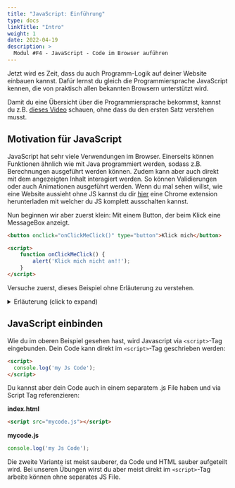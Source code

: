 ```yaml
---
title: "JavaScript: Einführung"
type: docs
linkTitle: "Intro"
weight: 1
date: 2022-04-19
description: >
  Modul #F4 - JavaScript - Code im Browser auführen
---
```


Jetzt wird es Zeit, dass du auch Programm-Logik auf deiner Website einbauen kannst. Dafür lernst du gleich die Programmiersprache JavaScript kennen, die von praktisch allen bekannten Browsern unterstützt wird.

Damit du eine Übersicht über die Programmiersprache bekommst, kannst du z.B. [dieses Video](https://www.youtube.com/watch?v=DHjqpvDnNGE) schauen, ohne dass du den ersten Satz verstehen musst.

## Motivation für JavaScript
JavaScript hat sehr viele Verwendungen im Browser. Einerseits können Funktionen ähnlich wie mit Java programmiert werden, sodass z.B. Berechnungen ausgeführt werden können. Zudem kann aber auch direkt mit dem angezeigten Inhalt interagiert werden. So können Validierungen oder auch Animationen ausgeführt werden. Wenn du mal sehen willst, wie eine Website aussieht ohne JS kannst du dir [hier](https://chrome.google.com/webstore/detail/disable-javascript/jfpdlihdedhlmhlbgooailmfhahieoem?hl=en) eine Chrome extension herunterladen mit welcher du JS komplett ausschalten kannst.

Nun beginnen wir aber zuerst klein: Mit einem Button, der beim Klick eine MessageBox anzeigt.

```html
<button onclick="onClickMeClick()" type="button">Klick mich</button>

<script>
    function onClickMeClick() {
        alert('Klick mich nicht an!!');
    }
</script>
```

Versuche zuerst, dieses Beispiel ohne Erläuterung zu verstehen.

<details>

<summary>Erläuterung (click to expand)</summary>
Zuerst hast du im HTML einen Button erstellt mit dem Text "Klick mich". 

Weiter unten siehts du ein `<script>`-Element. Dort drin ist eine Funktion namens `onClickMeClick()` definiert. Die Funktion ruft `alert(message: string)` auf. Diese `alert`-Funktion öffnet eine MessageBox mit der übergebenen Nachricht.

Wie du siehst, wird die selbst definierte Funktion beim Klick auf den Button aufgerufen. Dies passiert, weil du diesen Aufruf im `onclick`-Attribut des `<button>`s definiert hast. Beachte in diesem Beispiel, dass nicht die Funktion sondern deren Aufruf drin steht. Im Prinzip wird beim Button-Klick der Wert des `onclick`-Attributs ausgeführt. Theoretisch könntest du auch direkt `onclick="alert('Klick mich nicht an!!')"` schreiben.
</details>

## JavaScript einbinden

Wie du im oberen Beispiel gesehen hast, wird Javascript via `<script>`-Tag eingebunden. Dein Code kann direkt im `<script>`-Tag geschrieben werden:

```html
<script>
  console.log('my Js Code');
</script>
```

Du kannst aber dein Code auch in einem separatem .js File haben und via Script Tag referenzieren:

**index.html**
```html
<script src="mycode.js"></script>

```
**mycode.js**
```js
console.log('my Js Code');
```

Die zweite Variante ist meist sauberer, da Code und HTML sauber aufgeteilt wird. Bei unseren Übungen wirst du aber meist direkt im `<script>`-Tag arbeite können ohne separates JS File.